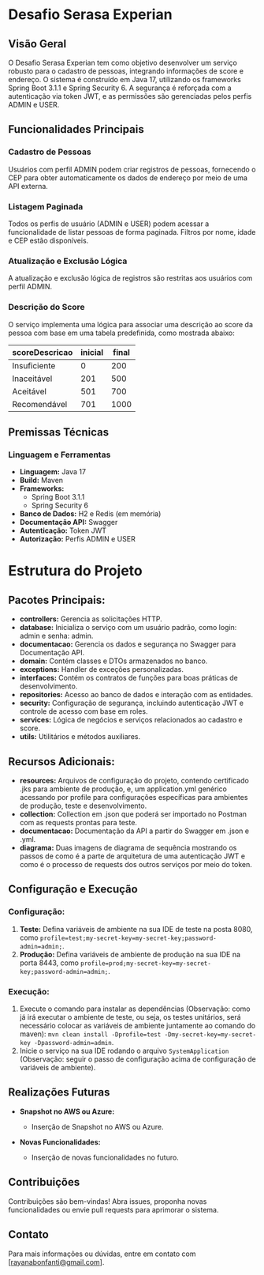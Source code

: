 # Desafio Serasa Experian

## Visão Geral

O Desafio Serasa Experian tem como objetivo desenvolver um serviço robusto para o cadastro de pessoas, integrando informações de score e endereço. O sistema é construído em Java 17, utilizando os frameworks Spring Boot 3.1.1 e Spring Security 6. A segurança é reforçada com a autenticação via token JWT, e as permissões são gerenciadas pelos perfis ADMIN e USER.

## Funcionalidades Principais

### Cadastro de Pessoas

Usuários com perfil ADMIN podem criar registros de pessoas, fornecendo o CEP para obter automaticamente os dados de endereço por meio de uma API externa.

### Listagem Paginada

Todos os perfis de usuário (ADMIN e USER) podem acessar a funcionalidade de listar pessoas de forma paginada. Filtros por nome, idade e CEP estão disponíveis.

### Atualização e Exclusão Lógica

A atualização e exclusão lógica de registros são restritas aos usuários com perfil ADMIN.

### Descrição do Score

O serviço implementa uma lógica para associar uma descrição ao score da pessoa com base em uma tabela predefinida, como mostrada abaixo:

| scoreDescricao  | inicial | final | 
| --------------- | ------- | ----- |
| Insuficiente    | 0       | 200   |
| Inaceitável     | 201     | 500   |
| Aceitável       | 501     | 700   |
| Recomendável    | 701     | 1000  |

## Premissas Técnicas

### Linguagem e Ferramentas

- **Linguagem:** Java 17
- **Build:** Maven
- **Frameworks:**
    - Spring Boot 3.1.1
    - Spring Security 6
- **Banco de Dados:** H2 e Redis (em memória)
- **Documentação API:** Swagger
- **Autenticação:** Token JWT
- **Autorização:** Perfis ADMIN e USER

# Estrutura do Projeto

## Pacotes Principais:

- **controllers:** Gerencia as solicitações HTTP.
- **database:** Inicializa o serviço com um usuário padrão, como login: admin e senha: admin.
- **documentacao:** Gerencia os dados e segurança no Swagger para Documentação API.
- **domain:** Contém classes e DTOs armazenados no banco.
- **exceptions:** Handler de exceções personalizadas.
- **interfaces:** Contém os contratos de funções para boas práticas de desenvolvimento.
- **repositories:** Acesso ao banco de dados e interação com as entidades.
- **security:** Configuração de segurança, incluindo autenticação JWT e controle de acesso com base em roles.
- **services:** Lógica de negócios e serviços relacionados ao cadastro e score.
- **utils:** Utilitários e métodos auxiliares.

## Recursos Adicionais:

- **resources:** Arquivos de configuração do projeto, contendo certificado .jks para ambiente de produção, e, um application.yml genérico acessando por profile para configurações específicas para ambientes de produção, teste e desenvolvimento.
- **collection:** Collection em .json que poderá ser importado no Postman com as requests prontas para teste.
- **documentacao:** Documentação da API a partir do Swagger em .json e .yml.
- **diagrama:** Duas imagens de diagrama de sequência mostrando os passos de como é a parte de arquitetura de uma autenticação JWT e como é o processo de requests dos outros serviços por meio do token.

## Configuração e Execução

### Configuração:

1. **Teste:** Defina variáveis de ambiente na sua IDE de teste na posta 8080, como `profile=test;my-secret-key=my-secret-key;password-admin=admin;`.
2. **Produção:** Defina variáveis de ambiente de produção na sua IDE na porta 8443, como `profile=prod;my-secret-key=my-secret-key;password-admin=admin;`.

### Execução:

1. Execute o comando para instalar as dependências (Observação: como já irá executar o ambiente de teste, ou seja, os testes unitários, será necessário colocar as variáveis de ambiente juntamente ao comando do maven): `mvn clean install -Dprofile=test -Dmy-secret-key=my-secret-key -Dpassword-admin=admin`.
2. Inicie o serviço na sua IDE rodando o arquivo `SystemApplication` (Observação: seguir o passo de configuração acima de configuração de variáveis de ambiente).

## Realizações Futuras

- **Snapshot no AWS ou Azure:**
    - Inserção de Snapshot no AWS ou Azure.

- **Novas Funcionalidades:**
    - Inserção de novas funcionalidades no futuro.

## Contribuições

Contribuições são bem-vindas! Abra issues, proponha novas funcionalidades ou envie pull requests para aprimorar o sistema.

## Contato

Para mais informações ou dúvidas, entre em contato com [rayanabonfanti@gmail.com].
